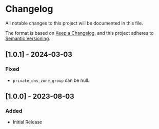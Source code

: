 # Changelog
All notable changes to this project will be documented in this file.

The format is based on [Keep a Changelog](https://keepachangelog.com/en/1.0.0/),
and this project adheres to [Semantic Versioning](https://semver.org/spec/v2.0.0.html).

## [1.0.1] - 2024-03-03
### Fixed
- `private_dns_zone_group` can be null.

## [1.0.0] - 2023-08-03
### Added
- Initial Release